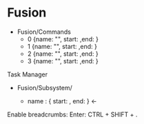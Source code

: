 # Fusion 


- Fusion/Commands
    * 0  {name: "", start: ,end: }
    * 1  {name: "", start: ,end: }
    * 2  {name: "", start: ,end: }
    * 3  {name: "", start: ,end: }




Task Manager
- Fusion/Subsystem/<name>
    * name : { start: , end: } <-

Enable breadcrumbs:
Enter: CTRL + SHIFT + .